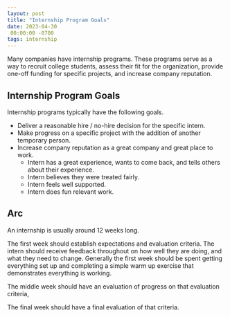 ```yaml
---
layout: post
title: "Internship Program Goals"
date: 2023-04-30
 00:00:00 -0700
tags: internship
---
```


Many companies have internship programs. These programs serve as a way to recruit college students, assess their fit for the organization, provide one-off funding for specific projects, and increase company reputation.

## Internship Program Goals

Internship programs typically have the following goals.

- Deliver a reasonable hire / no-hire decision for the specific intern.
- Make progress on a specific project with the addition of another temporary person.
- Increase company reputation as a great company and great place to work.
    - Intern has a great experience, wants to come back, and tells others about their experience.
    - Intern believes they were treated fairly.
    - Intern feels well supported.
    - Intern does fun relevant work.

## Arc

An internship is usually around 12 weeks long.

The first week should establish expectations and evaluation criteria. The intern should receive feedback throughout on how well they are doing, and what they need to change. Generally the first week should be spent getting everything set up and completing a simple warm up exercise that demonstrates everything is working.

The middle week should have an evaluation of progress on that evaluation criteria,

The final week should have a final evaluation of that criteria.